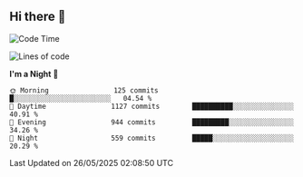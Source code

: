 ## Hi there 👋

<!--
**Wangmerlyn/Wangmerlyn** is a ✨ _special_ ✨ repository because its `README.md` (this file) appears on your GitHub profile.

Here are some ideas to get you started:

- 🔭 I’m currently working on ...
- 🌱 I’m currently learning ...
- 👯 I’m looking to collaborate on ...
- 🤔 I’m looking for help with ...
- 💬 Ask me about ...
- 📫 How to reach me: ...
- 😄 Pronouns: ...
- ⚡ Fun fact: ...
-->
<!--START_SECTION:waka-->
![Code Time](http://img.shields.io/badge/Code%20Time-315%20hrs%203%20mins-blue)

![Lines of code](https://img.shields.io/badge/From%20Hello%20World%20I%27ve%20Written-12.3%20million%20lines%20of%20code-blue)

**I'm a Night 🦉** 

```text
🌞 Morning                125 commits         █░░░░░░░░░░░░░░░░░░░░░░░░   04.54 % 
🌆 Daytime                1127 commits        ██████████░░░░░░░░░░░░░░░   40.91 % 
🌃 Evening                944 commits         █████████░░░░░░░░░░░░░░░░   34.26 % 
🌙 Night                  559 commits         █████░░░░░░░░░░░░░░░░░░░░   20.29 % 
```



 Last Updated on 26/05/2025 02:08:50 UTC
<!--END_SECTION:waka-->
